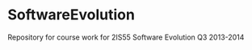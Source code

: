 SoftwareEvolution
=================

Repository for course work for 2IS55 Software Evolution Q3 2013-2014
